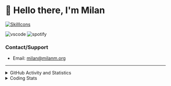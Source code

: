 # 👋 Hello there, I'm Milan
[![SkillIcons](https://skillicons.dev/icons?i=js,ts,nextjs,tailwind,html,go,bash,git,nginx,prisma,kubernetes,docker,linux)](https://skillicons.dev)

![vscode](https://nocache.advaith.workers.dev?url=https://img.shields.io/endpoint?url=https://dev.discordprofiles.me/api/badge/vscode/423203831971708958)
![spotify](https://nocache.advaith.workers.dev/?url=https://img.shields.io/endpoint?url=https://milanm.org/api/spotify/shields&cacheSeconds=10)

### Contact/Support

- Email: [milan@milanm.org](mailto:milan@milanm.org)
 
---
 
<details>
  <summary>GitHub Activity and Statistics</summary>
  <img src="/github-metrics.svg" />
</details>
<details>
  <summary>Coding Stats</summary>
  <!--START_SECTION:waka-->

```txt
TypeScript   13 hrs 5 mins   ██████████████████████░░░   88.35 %
JSON         1 hr 15 mins    ██░░░░░░░░░░░░░░░░░░░░░░░   08.49 %
Prisma       13 mins         ▒░░░░░░░░░░░░░░░░░░░░░░░░   01.51 %
Bash         6 mins          ▒░░░░░░░░░░░░░░░░░░░░░░░░   00.77 %
JavaScript   5 mins          ░░░░░░░░░░░░░░░░░░░░░░░░░   00.64 %
```

<!--END_SECTION:waka-->
</details>
